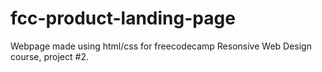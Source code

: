 # fcc-product-landing-page
Webpage made using html/css for freecodecamp Resonsive Web Design course, project #2.
